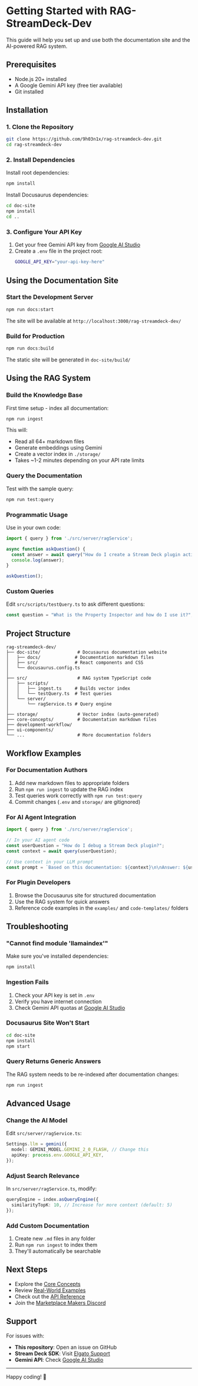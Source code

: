 # Getting Started with RAG-StreamDeck-Dev

This guide will help you set up and use both the documentation site and the AI-powered RAG system.

## Prerequisites

- Node.js 20+ installed
- A Google Gemini API key (free tier available)
- Git installed

## Installation

### 1. Clone the Repository

```bash
git clone https://github.com/9h03n1x/rag-streamdeck-dev.git
cd rag-streamdeck-dev
```

### 2. Install Dependencies

Install root dependencies:
```bash
npm install
```

Install Docusaurus dependencies:
```bash
cd doc-site
npm install
cd ..
```

### 3. Configure Your API Key

1. Get your free Gemini API key from [Google AI Studio](https://aistudio.google.com/app/apikey)
2. Create a `.env` file in the project root:
   ```bash
   GOOGLE_API_KEY="your-api-key-here"
   ```

## Using the Documentation Site

### Start the Development Server

```bash
npm run docs:start
```

The site will be available at `http://localhost:3000/rag-streamdeck-dev/`

### Build for Production

```bash
npm run docs:build
```

The static site will be generated in `doc-site/build/`

## Using the RAG System

### Build the Knowledge Base

First time setup - index all documentation:

```bash
npm run ingest
```

This will:
- Read all 64+ markdown files
- Generate embeddings using Gemini
- Create a vector index in `./storage/`
- Takes ~1-2 minutes depending on your API rate limits

### Query the Documentation

Test with the sample query:

```bash
npm run test:query
```

### Programmatic Usage

Use in your own code:

```typescript
import { query } from './src/server/ragService';

async function askQuestion() {
  const answer = await query("How do I create a Stream Deck plugin action?");
  console.log(answer);
}

askQuestion();
```

### Custom Queries

Edit `src/scripts/testQuery.ts` to ask different questions:

```typescript
const question = "What is the Property Inspector and how do I use it?";
```

## Project Structure

```
rag-streamdeck-dev/
├── doc-site/              # Docusaurus documentation website
│   ├── docs/             # Documentation markdown files
│   ├── src/              # React components and CSS
│   └── docusaurus.config.ts
│
├── src/                   # RAG system TypeScript code
│   ├── scripts/
│   │   ├── ingest.ts     # Builds vector index
│   │   └── testQuery.ts  # Test queries
│   └── server/
│       └── ragService.ts # Query engine
│
├── storage/               # Vector index (auto-generated)
├── core-concepts/         # Documentation markdown files
├── development-workflow/
├── ui-components/
└── ...                    # More documentation folders
```

## Workflow Examples

### For Documentation Authors

1. Add new markdown files to appropriate folders
2. Run `npm run ingest` to update the RAG index
3. Test queries work correctly with `npm run test:query`
4. Commit changes (`.env` and `storage/` are gitignored)

### For AI Agent Integration

```typescript
import { query } from './src/server/ragService';

// In your AI agent code
const userQuestion = "How do I debug a Stream Deck plugin?";
const context = await query(userQuestion);

// Use context in your LLM prompt
const prompt = `Based on this documentation: ${context}\n\nAnswer: ${userQuestion}`;
```

### For Plugin Developers

1. Browse the Docusaurus site for structured documentation
2. Use the RAG system for quick answers
3. Reference code examples in the `examples/` and `code-templates/` folders

## Troubleshooting

### "Cannot find module 'llamaindex'"

Make sure you've installed dependencies:
```bash
npm install
```

### Ingestion Fails

1. Check your API key is set in `.env`
2. Verify you have internet connection
3. Check Gemini API quotas at [Google AI Studio](https://aistudio.google.com/)

### Docusaurus Site Won't Start

```bash
cd doc-site
npm install
npm start
```

### Query Returns Generic Answers

The RAG system needs to be re-indexed after documentation changes:
```bash
npm run ingest
```

## Advanced Usage

### Change the AI Model

Edit `src/server/ragService.ts`:

```typescript
Settings.llm = gemini({
  model: GEMINI_MODEL.GEMINI_2_0_FLASH, // Change this
  apiKey: process.env.GOOGLE_API_KEY,
});
```

### Adjust Search Relevance

In `src/server/ragService.ts`, modify:

```typescript
queryEngine = index.asQueryEngine({
  similarityTopK: 10, // Increase for more context (default: 5)
});
```

### Add Custom Documentation

1. Create new `.md` files in any folder
2. Run `npm run ingest` to index them
3. They'll automatically be searchable

## Next Steps

- Explore the [Core Concepts](./core-concepts/architecture-overview.md)
- Review [Real-World Examples](./examples/real-world-plugin-examples.md)
- Check out the [API Reference](./reference/api-reference.md)
- Join the [Marketplace Makers Discord](https://discord.gg/GehBUcu627)

## Support

For issues with:
- **This repository**: Open an issue on GitHub
- **Stream Deck SDK**: Visit [Elgato Support](https://help.elgato.com)
- **Gemini API**: Check [Google AI Studio](https://aistudio.google.com/)

---

Happy coding! 🚀
